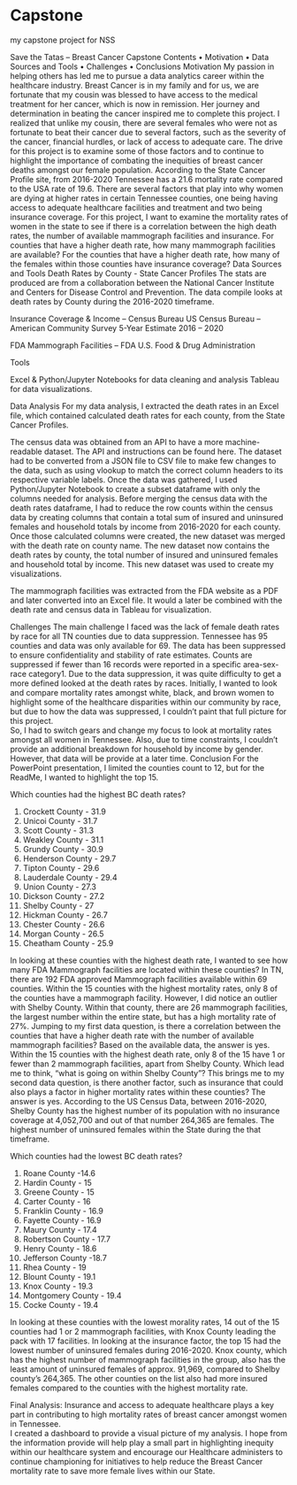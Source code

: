 # Capstone
my capstone project for NSS

Save the Tatas – Breast Cancer Capstone 
Contents
•	Motivation
•	Data Sources and Tools
•	Challenges
•	Conclusions
Motivation
My passion in helping others has led me to pursue a data analytics career within the healthcare industry. Breast Cancer is in my family and for us, we are fortunate that my cousin was blessed to have access to the medical treatment for her cancer, which is now in remission. Her journey and determination in beating the cancer inspired me to complete this project. I realized that unlike my cousin, there are several females who were not as fortunate to beat their cancer due to several factors, such as the severity of the cancer, financial hurdles, or lack of access to adequate care. The drive for this project is to examine some of those factors and to continue to highlight the importance of combating the inequities of breast cancer deaths amongst our female population. 
According to the State Cancer Profile site, from 2016-2020 Tennessee has a 21.6 mortality rate compared to the USA rate of 19.6. There are several factors that play into why women are dying at higher rates in certain Tennessee counties, one being having access to adequate healthcare facilities and treatment and two being insurance coverage. For this project, I want to examine the mortality rates of women in the state to see if there is a correlation between the high death rates, the number of available mammograph facilities and insurance. For counties that have a higher death rate, how many mammograph facilities are available? For the counties that have a higher death rate, how many of the females within those counties have insurance coverage?
Data Sources and Tools
Death Rates by County - State Cancer Profiles 
The stats are produced are from a collaboration between the National Cancer Institute and Centers for Disease Control and Prevention.
The data compile looks at death rates by County during the 2016-2020 timeframe.

Insurance Coverage & Income – Census Bureau
US Census Bureau – American Community Survey 5-Year Estimate 2016 – 2020

FDA Mammograph Facilities – FDA U.S. Food & Drug Administration 

Tools

Excel & Python/Jupyter Notebooks for data cleaning and analysis
Tableau for data visualizations. 


Data Analysis 
For my data analysis, I extracted the death rates in an Excel file, which contained calculated death rates for each county, from the State Cancer Profiles. 

The census data was obtained from an API to have a more machine-readable dataset. The API and instructions can be found here. The dataset had to be converted from a JSON file to CSV file to make few changes to the data, such as using vlookup to match the correct column headers to its respective variable labels. Once the data was gathered, I used Python/Jupyter Notebook to create a subset dataframe with only the columns needed for analysis. Before merging the census data with the death rates dataframe, I had to reduce the row counts within the census data by creating columns that contain a total sum of insured and uninsured females and household totals by income from 2016-2020 for each county. Once those calculated columns were created, the new dataset was merged with the death rate on county name. The new dataset now contains the death rates by county, the total number of insured and uninsured females and household total by income. This new dataset was used to create my visualizations.

The mammograph facilities was extracted from the FDA website as a PDF and later converted into an Excel file.  It would a later be combined with the death rate and census data in Tableau for visualization. 

Challenges 
The main challenge I faced was the lack of female death rates by race for all TN counties due to data suppression. Tennessee has 95 counties and data was only available for 69. The data has been suppressed to ensure confidentiality and stability of rate estimates. Counts are suppressed if fewer than 16 records were reported in a specific area-sex-race category1.
Due to the data suppression, it was quite difficulty to get a more defined looked at the death rates by races. Initially, I wanted to look and compare mortality rates amongst white, black, and brown women to highlight some of the healthcare disparities within our community by race, but due to how the data was suppressed, I couldn’t paint that full picture for this project.  
So, I had to switch gears and change my focus to look at mortality rates amongst all women in Tennessee.
Also, due to time constraints, I couldn’t provide an additional breakdown for household by income by gender. However, that data will be provide at a later time.
Conclusion 
For the PowerPoint presentation, I limited the counties count to 12, but for the ReadMe, I wanted to highlight the top 15.  

Which counties had the highest BC death rates?
1.	Crockett County - 31.9
2.	Unicoi County - 31.7
3.	Scott County - 31.3
4.	Weakley County - 31.1
5.	Grundy County - 30.9
6.	Henderson County - 29.7
7.	Tipton County - 29.6
8.	Lauderdale County - 29.4
9.	Union County - 27.3
10.	Dickson County - 27.2
11.	Shelby County - 27
12.	Hickman County - 26.7
13.	Chester County - 26.6
14.	Morgan County - 26.5
15.	Cheatham County - 25.9

In looking at these counties with the highest death rate, I wanted to see how many FDA Mammograph facilities are located within these counties?
In TN, there are 192 FDA approved Mammograph facilities available within 69 counties. Within the 15 counties with the highest mortality rates, only 8 of the counties have a mammograph facility. However, I did notice an outlier with Shelby County. Within that county, there are 26 mammograph facilities, the largest number within the entire state, but has a high mortality rate of 27%.
Jumping to my first data question, is there a correlation between the counties that have a higher death rate with the number of available mammograph facilities? Based on the available data, the answer is yes.  Within the 15 counties with the highest death rate, only 8 of the 15 have 1 or fewer than 2 mammograph facilities, apart from Shelby County. Which lead me to think, “what is going on within Shelby County”?
This brings me to my second data question, is there another factor, such as insurance that could also plays a factor in higher mortality rates within these counties? The answer is yes.
According to the US Census Data, between 2016-2020, Shelby County has the highest number of its population with no insurance coverage at 4,052,700 and out of that number 264,365 are females. The highest number of uninsured females within the State during the that timeframe. 

Which counties had the lowest BC death rates?
1.	Roane County -14.6 
2.	Hardin County - 15
3.	Greene County - 15
4.	Carter County - 16
5.	Franklin County - 16.9
6.	Fayette County - 16.9
7.	Maury County - 17.4
8.	Robertson County - 17.7
9.	Henry County - 18.6
10.	Jefferson County -18.7 
11.	Rhea County - 19
12.	Blount County - 19.1
13.	Knox County - 19.3
14.	Montgomery County - 19.4
15.	Cocke County - 19.4

In looking at these counties with the lowest morality rates, 14 out of the 15 counties had 1 or 2 mammograph facilities, with Knox County leading the pack with 17 facilities. 
In looking at the insurance factor, the top 15 had the lowest number of uninsured females during 2016-2020. Knox county, which has the highest number of mammograph facilities in the group, also has the least amount of uninsured females of approx. 91,969, compared to Shelby county’s 264,365. The other counties on the list also had more insured females compared to the counties with the highest mortality rate.

Final Analysis: Insurance and access to adequate healthcare plays a key part in contributing to high mortality rates of breast cancer amongst women in Tennessee.	
I created a dashboard to provide a visual picture of my analysis. I hope from the information provide will help play a small part in highlighting inequity within our healthcare system and encourage our Healthcare administers to continue championing for initiatives to help reduce the Breast Cancer mortality rate to save more female lives within our State. 


